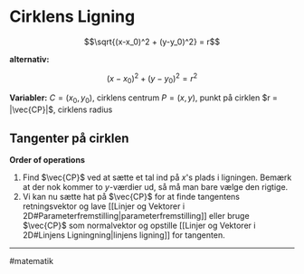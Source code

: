 # Cirklens Ligning

$$\sqrt{(x-x_0)^2 + (y-y_0)^2} = r$$

**alternativ:**

$$(x-x_0)^2 + (y-y_0)^2 = r^2$$

**Variabler:**
$C = (x_0,y_0)$, cirklens centrum
$P = (x,y)$, punkt på cirklen
$r = |\vec{CP}|$, cirklens radius

## Tangenter på cirklen

**Order of operations**
1. Find $\vec{CP}$ ved at sætte et tal ind på $x$'s plads i ligningen. Bemærk at der nok kommer to $y$-værdier ud, så må man bare vælge den rigtige.
2. Vi kan nu sætte hat på $\vec{CP}$ for at finde tangentens retningsvektor og lave [[Linjer og Vektorer i 2D#Parameterfremstilling|parameterfremstilling]] eller bruge $\vec{CP}$ som normalvektor og opstille [[Linjer og Vektorer i 2D#Linjens Ligningning|linjens ligning]] for tangenten.

---

#matematik 